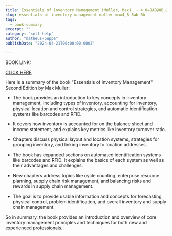 ```yaml
---
title: Essentials of Inventory Management (Muller, Max)  - 4_8=8AB@0B_@
slug: essentials-of-inventory-management-muller-max4_8-8ab-0b-
tags: 
  - book-summary
excerpt: ""
category: "self-help"
author: "matheus-puppe"
publishDate: "2024-04-21T00:00:00.000Z"

---
```


BOOK LINK:

[CLICK HERE](https://www.amazon.com/gp/search?ie=UTF8&tag=matheuspupp0a-20&linkCode=ur2&linkId=4410b525877ab397377c2b5e60711c1a&camp=1789&creative=9325&index=books&keywords=essentials-of-inventory-management-muller-max4_8-8ab-0b-)



 Here is a summary of the book "Essentials of Inventory Management" Second Edition by Max Muller:

- The book provides an introduction to key concepts in inventory management, including types of inventory, accounting for inventory, physical location and control strategies, and automatic identification systems like barcodes and RFID. 

- It covers how inventory is accounted for on the balance sheet and income statement, and explains key metrics like inventory turnover ratio. 

- Chapters discuss physical layout and location systems, strategies for grouping inventory, and linking inventory to location addresses.

- The book has expanded sections on automated identification systems like barcodes and RFID. It explains the basics of each system as well as their advantages and challenges.

- New chapters address topics like cycle counting, enterprise resource planning, supply chain risk management, and balancing risks and rewards in supply chain management. 

- The goal is to provide usable information and concepts for forecasting, physical control, problem identification, and overall inventory and supply chain management.

So in summary, the book provides an introduction and overview of core inventory management principles and techniques for both new and experienced professionals.